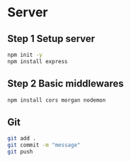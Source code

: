 # Server
## Step 1 Setup server

```bash
npm init -y
npm install express
```

## Step 2 Basic middlewares
```bash
npm install cors morgan nodemon
```

## Git
```bash
git add .
git commit -m "message"
git push
```